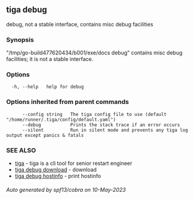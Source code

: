 ## tiga debug

debug, not a stable interface, contains misc debug facilities

### Synopsis

"/tmp/go-build477620434/b001/exe/docs debug" contains misc debug facilities; it is not a stable interface.

### Options

```
  -h, --help   help for debug
```

### Options inherited from parent commands

```
      --config string   The tiga config file to use (default "/home/runner/.tiga/config/default.yaml")
      --debug           Prints the stack trace if an error occurs
      --silent          Run in silent mode and prevents any tiga log output except panics & fatals
```

### SEE ALSO

* [tiga](tiga.md)	 - tiga is a cli tool for senior restart engineer
* [tiga debug download](tiga_debug_download.md)	 - download
* [tiga debug hostinfo](tiga_debug_hostinfo.md)	 - print hostinfo

###### Auto generated by spf13/cobra on 10-May-2023
